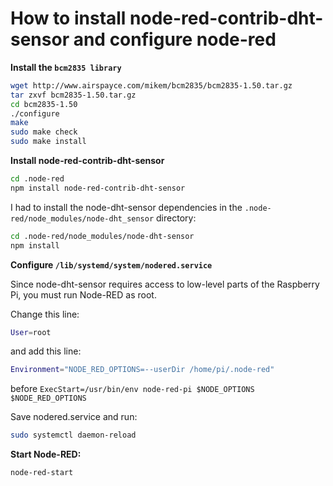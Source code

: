 # How to install node-red-contrib-dht-sensor and configure node-red

**Install the `bcm2835 library`**

```sh
wget http://www.airspayce.com/mikem/bcm2835/bcm2835-1.50.tar.gz
tar zxvf bcm2835-1.50.tar.gz
cd bcm2835-1.50
./configure
make
sudo make check
sudo make install
```

**Install node-red-contrib-dht-sensor**

```sh
cd .node-red
npm install node-red-contrib-dht-sensor
```

I had to install the node-dht-sensor dependencies in the `.node-red/node_modules/node-dht_sensor` directory:

```sh
cd .node-red/node_modules/node-dht-sensor
npm install
```

**Configure `/lib/systemd/system/nodered.service`**

Since node-dht-sensor requires access to low-level parts of the Raspberry Pi, you must run Node-RED as root.

Change this line:

```sh
User=root
```
and add this line:

```sh
Environment="NODE_RED_OPTIONS=--userDir /home/pi/.node-red"
```

before `ExecStart=/usr/bin/env node-red-pi $NODE_OPTIONS $NODE_RED_OPTIONS`

Save nodered.service and run:

```sh
sudo systemctl daemon-reload
```

**Start Node-RED:**

```sh
node-red-start
```
